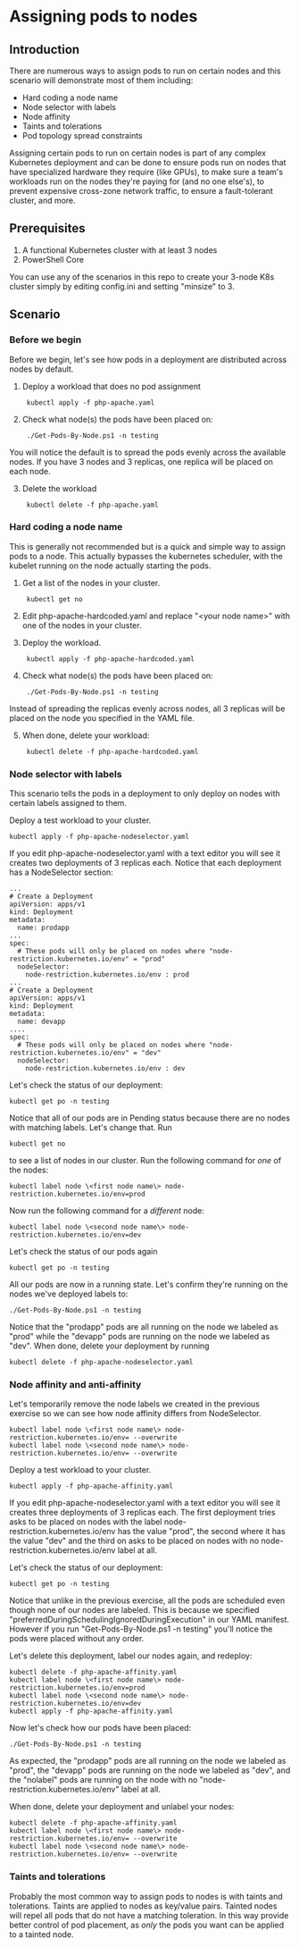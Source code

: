 # Assigning pods to nodes

## Introduction
There are numerous ways to assign pods to run on certain nodes and this scenario will demonstrate most of them including:

* Hard coding a node name
* Node selector with labels
* Node affinity
* Taints and tolerations
* Pod topology spread constraints

Assigning certain pods to run on certain nodes is part of any complex Kubernetes deployment and can be done to ensure pods run on nodes that have specialized hardware they require (like GPUs), to make sure a team's workloads run on the nodes they're paying for (and no one else's), to prevent expensive cross-zone network traffic, to ensure a fault-tolerant cluster, and more.

## Prerequisites
1. A functional Kubernetes cluster with at least 3 nodes
2. PowerShell Core

You can use any of the scenarios in this repo to create your 3-node K8s cluster simply by editing config.ini and setting "minsize" to 3.

## Scenario
### Before we begin
Before we begin, let's see how pods in a deployment are distributed across nodes by default.  

1. Deploy a workload that does no pod assignment

        kubectl apply -f php-apache.yaml

2. Check what node(s) the pods have been placed on:

        ./Get-Pods-By-Node.ps1 -n testing

You will notice the default is to spread the pods evenly across the available nodes.  If you have 3 nodes and 3 replicas, one replica will be placed on each node.

3. Delete the workload

        kubectl delete -f php-apache.yaml

### Hard coding a node name
This is generally not recommended but is a quick and simple way to assign pods to a node.  This actually bypasses the kubernetes scheduler, with the kubelet running on the node actually starting the pods.

1. Get a list of the nodes in your cluster.

        kubectl get no

2. Edit php-apache-hardcoded.yaml and replace "\<your node name\>" with one of the nodes in your cluster.

3. Deploy the workload.

        kubectl apply -f php-apache-hardcoded.yaml

4. Check what node(s) the pods have been placed on:

        ./Get-Pods-By-Node.ps1 -n testing

Instead of spreading the replicas evenly across nodes, all 3 replicas will be placed on the node you specified in the YAML file.

5. When done, delete your workload:

        kubectl delete -f php-apache-hardcoded.yaml

### Node selector with labels
This scenario tells the pods in a deployment to only deploy on nodes with certain labels assigned to them.

Deploy a test workload to your cluster.

    kubectl apply -f php-apache-nodeselector.yaml

If you edit php-apache-nodeselector.yaml with a text editor you will see it creates two deployments of 3 replicas each.  Notice that each deployment has a NodeSelector section:

    ...
    # Create a Deployment
    apiVersion: apps/v1
    kind: Deployment
    metadata:
      name: prodapp
    ...
    spec:
      # These pods will only be placed on nodes where "node-restriction.kubernetes.io/env" = "prod"
      nodeSelector:
        node-restriction.kubernetes.io/env : prod
    ...
    # Create a Deployment
    apiVersion: apps/v1
    kind: Deployment
    metadata:
      name: devapp
    ....
    spec:
      # These pods will only be placed on nodes where "node-restriction.kubernetes.io/env" = "dev"
      nodeSelector:
        node-restriction.kubernetes.io/env : dev

Let's check the status of our deployment:

    kubectl get po -n testing

Notice that all of our pods are in Pending status because there are no nodes with matching labels.  Let's change that. Run

    kubectl get no

to see a list of nodes in our cluster.  Run the following command for *one* of the nodes:

    kubectl label node \<first node name\> node-restriction.kubernetes.io/env=prod

Now run the following command for a *different* node:

    kubectl label node \<second node name\> node-restriction.kubernetes.io/env=dev

Let's check the status of our pods again

    kubectl get po -n testing

All our pods are now in a running state.  Let's confirm they're running on the nodes we've deployed labels to:

    ./Get-Pods-By-Node.ps1 -n testing

Notice that the "prodapp" pods are all running on the node we labeled as "prod" while the "devapp" pods are running on the node we labeled as "dev".  When done, delete your deployment by running

    kubectl delete -f php-apache-nodeselector.yaml

### Node affinity and anti-affinity
Let's temporarily remove the node labels we created in the previous exercise so we can see how node affinity differs from NodeSelector.

    kubectl label node \<first node name\> node-restriction.kubernetes.io/env= --overwrite
    kubectl label node \<second node name\> node-restriction.kubernetes.io/env= --overwrite

Deploy a test workload to your cluster.

    kubectl apply -f php-apache-affinity.yaml

If you edit php-apache-nodeselector.yaml with a text editor you will see it creates three deployments of 3 replicas each.  The first deployment tries asks to be placed on nodes with the label node-restriction.kubernetes.io/env has the value "prod", the second where it has the value "dev" and the third on asks to be placed on nodes with no node-restriction.kubernetes.io/env label at all. 

Let's check the status of our deployment:

    kubectl get po -n testing

Notice that unlike in the previous exercise, all the pods are scheduled even though none of our nodes are labeled.  This is because we specified "preferredDuringSchedulingIgnoredDuringExecution" in our YAML manifest.  However if you run "Get-Pods-By-Node.ps1 -n testing" you'll notice the pods were placed without any order.

Let's delete this deployment, label our nodes again, and redeploy:

    kubectl delete -f php-apache-affinity.yaml
    kubectl label node \<first node name\> node-restriction.kubernetes.io/env=prod
    kubectl label node \<second node name\> node-restriction.kubernetes.io/env=dev
    kubectl apply -f php-apache-affinity.yaml

Now let's check how our pods have been placed:

    ./Get-Pods-By-Node.ps1 -n testing

As expected, the "prodapp" pods are all running on the node we labeled as "prod", the "devapp" pods are running on the node we labeled as "dev", and the "nolabel" pods are running on the node with no "node-restriction.kubernetes.io/env" label at all.

When done, delete your deployment and unlabel your nodes:

    kubectl delete -f php-apache-affinity.yaml
    kubectl label node \<first node name\> node-restriction.kubernetes.io/env= --overwrite
    kubectl label node \<second node name\> node-restriction.kubernetes.io/env= --overwrite

### Taints and tolerations
Probably the most common way to assign pods to nodes is with taints and tolerations.  Taints are applied to nodes as key/value pairs.  Tainted nodes will repel all pods that do not have a matching toleration.  In this way provide better control of pod placement, as *only* the pods you want can be applied to a tainted node.